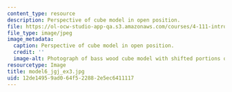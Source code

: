 ```yaml
---
content_type: resource
description: Perspective of cube model in open position.
file: https://ol-ocw-studio-app-qa.s3.amazonaws.com/courses/4-111-introduction-to-architecture-environmental-design-spring-2014/12de14959ad064f522882e5ec6411117_model6_jgj_ex3.jpg
file_type: image/jpeg
image_metadata:
  caption: Perspective of cube model in open position.
  credit: ''
  image-alt: Photograph of bass wood cube model with shifted portions of the cube.
resourcetype: Image
title: model6_jgj_ex3.jpg
uid: 12de1495-9ad0-64f5-2288-2e5ec6411117
---
```

